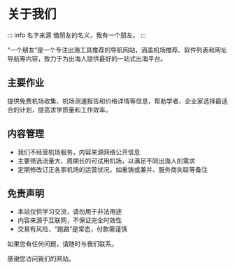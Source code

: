 # 关于我们

::: info 名字来源
借朋友的名义，我有一个朋友。
:::

“一个朋友”是一个专注出海工具推荐的导航网站，涵盖机场推荐、软件列表和网址导航等内容，致力于为出海人提供最好的一站式出海平台。

## 主要作业

提供免费机场收集、机场测速报告和价格详情等信息，帮助学者、企业家选择最适合的计划，提高求学质量和工作效率。

## 内容管理

- 我们不经营机场服务，内容来源网络公开信息
- 主要筛选流量大、周期长的可试用机场，以满足不同出海人的需求
- 定期修改订正各家机场的运营状况，如重铸或兼并、服务商失联等备注

## 免责声明

- 本站仅供学习交流，请勿用于非法用途
- 内容来源于互联网，不保证完全时效性
- 交易有风险，“跑路”是常态，付款需谨慎

如果您有任何问题，请随时与我们联系。

感谢您访问我们的网站。